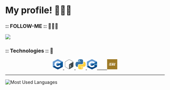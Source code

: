 # My profile! 👨🏻‍🦱

### :: FOLLOW-ME :: 🙋🏻‍♂️

![](https://komarev.com/ghpvc/?username=VitorMob-C&style=flat-square)

### :: Technologies :: :space_invader:
<center>
<p>
    <a href="#">
        <img alt="C" width="32em" height="32em" src="assets/c.png">
    </a>
    <a href="#">
        <img alt="ShellScript" width="32em" height="32em" src="assets/shell.svg">
    </a>
    <a href="#">
        <img alt="Python" width="32em" height="32em" src="assets/1200px-Python-logo-notext.svg.svg">
    <a href="#">
        <img alt="C++"   width="32em" height="32em" src="assets/image.png">
    <a href="#">
        <img alt="C" width="32em" height="32em" src="assets/assembly.png">
</a>
</center>
<hr>

<p>
   <img alt="Most Used Languages" height="160em" src="https://github-readme-stats.vercel.app/api/top-langs/?username=VitorMob&hide=html&layout=compact&theme=material-palenight">
</p>


